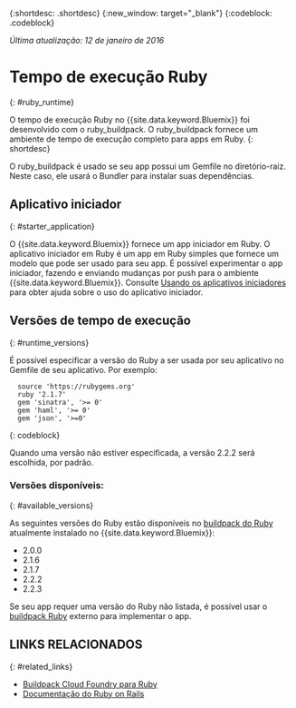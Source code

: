 {:shortdesc: .shortdesc}
{:new_window: target="_blank"}
{:codeblock: .codeblock}

*Última atualização: 12 de janeiro de 2016*

# Tempo de execução Ruby
{: #ruby_runtime}

O tempo de execução Ruby no {{site.data.keyword.Bluemix}} foi desenvolvido com o ruby_buildpack.
O ruby_buildpack fornece um ambiente de tempo de execução completo para apps em Ruby.
{: shortdesc}

O ruby_buildpack é usado se seu app possui um Gemfile no diretório-raiz. Neste caso, ele usará o Bundler para instalar suas dependências.

## Aplicativo iniciador
{: #starter_application}

O {{site.data.keyword.Bluemix}} fornece um app iniciador em Ruby. O aplicativo iniciador em Ruby é um app em Ruby simples que fornece um modelo que pode
ser usado para seu app. É possível experimentar o app iniciador, fazendo e enviando mudanças por push para o
ambiente {{site.data.keyword.Bluemix}}.  Consulte [Usando os aplicativos iniciadores](../../cfapps/starter_app_usage.html) para
obter ajuda sobre o uso do aplicativo iniciador.

## Versões de tempo de execução
{: #runtime_versions}

É possível especificar a versão do Ruby a ser usada por seu aplicativo no Gemfile de seu aplicativo. Por exemplo:


```
  source 'https://rubygems.org'
  ruby '2.1.7'
  gem 'sinatra', '>= 0'
  gem 'haml', '>= 0'
  gem 'json', '>=0'
```
{: codeblock}

Quando uma versão não estiver especificada, a versão 2.2.2 será escolhida, por padrão.

### Versões disponíveis:
{: #available_versions}

As seguintes versões do Ruby estão disponíveis no [buildpack do Ruby](https://github.com/cloudfoundry/ruby-buildpack/releases/tag/v1.6.7?cm_mc_uid=02162397679414470795470&cm_mc_sid_50200000=1447951462) atualmente instalado no {{site.data.keyword.Bluemix}}:

* 2.0.0
* 2.1.6
* 2.1.7
* 2.2.2
* 2.2.3

Se seu app requer uma versão do Ruby não listada, é possível usar o
[buildpack Ruby](https://github.com/cloudfoundry/ruby-buildpack) externo para implementar o app.

## LINKS RELACIONADOS
{: #related_links}
* [Buildpack Cloud Foundry para Ruby](https://github.com/cloudfoundry/cf-buildpack-ruby)
* [Documentação do Ruby on Rails](http://rubyonrails.org/documentation/)
